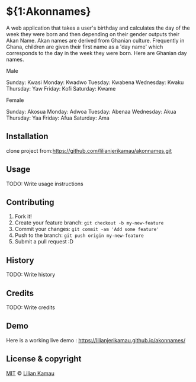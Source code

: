 # ${1:Akonnames}

A web application that takes a user's birthday and calculates the day of the week they were born and then depending on their gender outputs their Akan Name. Akan names are derived from Ghanian culture. Frequently in Ghana, children are given their first name as a 'day name' which corresponds to the day in the week they were born. Here are Ghanian day names.

Male

Sunday: Kwasi
Monday: Kwadwo
Tuesday: Kwabena
Wednesday: Kwaku
Thursday: Yaw
Friday: Kofi
Saturday: Kwame

Female

Sunday: Akosua
Monday: Adwoa
Tuesday: Abenaa
Wednesday: Akua
Thursday: Yaa
Friday: Afua
Saturday: Ama

## Installation

clone project from:https://github.com/lilianjerikamau/akonnames.git

## Usage

TODO: Write usage instructions

## Contributing

1. Fork it!
2. Create your feature branch: `git checkout -b my-new-feature`
3. Commit your changes: `git commit -am 'Add some feature'`
4. Push to the branch: `git push origin my-new-feature`
5. Submit a pull request :D

## History

TODO: Write history

## Credits

TODO: Write credits

## Demo

Here is a working live demo : https://lilianjerikamau.github.io/akonnames/

## License & copyright

[MIT](https://choosealicense.com/licenses/mit/) © [Lilian Kamau](https://github.com/lilianjerikamau/lilianjerikamau.github.io)
